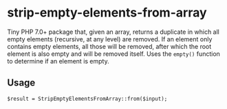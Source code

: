# strip-empty-elements-from-array

Tiny PHP 7.0+ package that, given an array, returns a duplicate in which all empty elements (recursive, at any level) are removed. 
If an element only contains empty elements, all those will be removed, after which the root element is also empty and will be removed itself. 
Uses the `empty()` function to determine if an element is empty. 

## Usage

`$result = StripEmptyElementsFromArray::from($input);`
